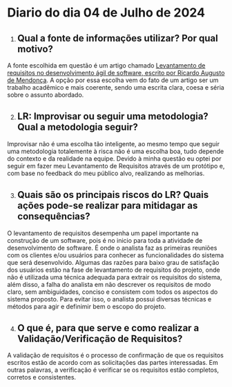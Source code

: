 # Diario do dia 04 de Julho de 2024

1. ## Qual a fonte de informações utilizar? Por qual motivo?
A fonte escolhida em questão é um artigo chamado [Levantamento de requisitos no desenvolvimento ágil de software, escrito por Ricardo Augusto de Mendonça](https://d1wqtxts1xzle7.cloudfront.net/35529111/Levantamento_de_requisitos_no_desenvolvimento_agil_de_software-libre.pdf?1415771233=&response-content-disposition=inline%3B+filename%3DLevantamento_de_requisitos_no_desenvolvi.pdf&Expires=1720144223&Signature=YS8pZoiD5qESu-4NZzw~YycwhDeQxgvouTM6H8KsMGP-2Hj3r7ENaext7GHKlJUyrosHj4c7TjhgqNzPHXPSXqt-QtkPSoaiSQlbGyH9HZe3xOfJ6eO6TVJfAkW3T1V0KP6QToOw2pZplTBsJZ3UCtqb5fcRFE34Kd27R-xb0f7boJEYdIdM2st-bEobK7z9LuSN3alL6d54xonSu8vMjrchF3QR~lw9w~IiEmIku91RSTeVsxlxzj-Q7QZF4sNCQA9x8jXrc0Dx26kthcTkraTMMwjabau1H9HEePLDDXAgf3BZQCyaT5JOmX5PHND8wSkNRNsOP0na5bhjTEnD6A__&Key-Pair-Id=APKAJLOHF5GGSLRBV4ZA).
A opção por essa escolha vem do fato de um artigo ser um trabalho acadêmico e mais coerente, sendo uma escrita clara, coesa e séria sobre o assunto abordado.

2. ## LR: Improvisar ou seguir uma metodologia? Qual a metodologia seguir?
Improvisar não é uma escolha tão inteligente, ao mesmo tempo que seguir uma metodologia totalemente à risca não é uma escolha boa, tudo depende do contexto 
e da realidade na equipe. Devido à minha questão eu optei por seguir em fazer meu Levantamento de Requisitos através de um protótipo e, com base no feedback
do meu público alvo, realizando as melhorias.

3. ## Quais são os principais riscos do LR? Quais ações pode-se realizar para mitidagar as consequências?
O levantamento de requisitos desempenha um papel importante na construção de um software, pois é no inicio para toda a atividade de desenvolvimento de software.
É onde o analista faz as primeiras reuniões com os clientes e/ou usuários para conhecer as funcionalidades do sistema que será desenvolvido.
Algumas das razões para baixo grau de satisfação dos usuários estão na fase de levantamento de requisitos do projeto, onde não é utilizada uma técnica adequada para
extrair os requisitos do sistema, além disso, a falha do analista em não descrever os requisitos de modo claro, sem ambiguidades, conciso e consistem com todos os 
aspectos do sistema proposto. Para evitar isso, o analista possui diversas técnicas e métodos para agir e definimir bem o escopo do projeto.

4. ## O que é, para que serve e como realizar a Validação/Verificação de Requisitos?
A validação de requisitos é o processo de confirmação de que os requisitos escritos estão de acordo com as solicitações das partes interessadas. 
Em outras palavras, a verificação é verificar se os requisitos estão completos, corretos e consistentes.









